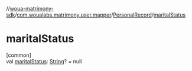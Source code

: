 //[woua-matrimony-sdk](../../../index.md)/[com.woualabs.matrimony.user.mapper](../index.md)/[PersonalRecord](index.md)/[maritalStatus](marital-status.md)

# maritalStatus

[common]\
val [maritalStatus](marital-status.md): [String](https://kotlinlang.org/api/latest/jvm/stdlib/kotlin/-string/index.html)? = null
